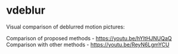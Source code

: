# vdeblur

Visual comparison of deblurred motion pictures:

Comparison of proposed methods - https://youtu.be/hYltHJNUQaQ
Comparison with other methods - https://youtu.be/ReyN6LgmYCU
